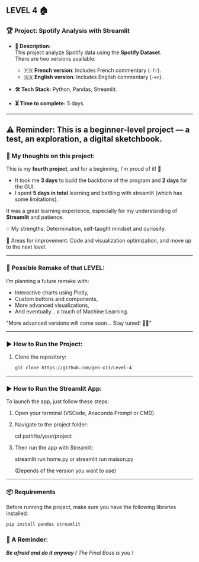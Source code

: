 ## LEVEL 4 🏠

### **🏆 Project: Spotify Analysis with Streamlit**

- **📌 Description:**  
  This project analyze Spotify data using the **Spotify Dataset**.  
  There are two versions available:  
  - 🇫🇷 **French version**: Includes French commentary (`-fr`).  
  - 🇬🇧 **English version**: Includes English commentary (`-en`).  

- **🛠 Tech Stack:** Python, Pandas, Streamlit.  
- **⏳ Time to complete:** 5 days.  

---
⚠️ Reminder: This is a beginner-level project — a test, an exploration, a digital sketchbook.  
---

### **💭 My thoughts on this project:**  
This is my **fourth project**, and for a beginning, I'm proud of it! 🎉  
- It took me **3 days** to build the backbone of the program and **2 days** for the GUI.  
- I spent **5 days in total** learning and battling with streamlit (which has some limitations).

It was a great learning experience, especially for my understanding of **Streamlit** and patience.

💡 My strengths: Determination, self-taught mindset and curiosity.

🚀 Areas for improvement: Code and visualization optimization, and move up to the next level.

---

### **💭 Possible Remake of that LEVEL:**  
I’m planning a future remake with:
- Interactive charts using Plotly,
- Custom buttons and components,
- More advanced visualizations,
- And eventually… a touch of Machine Learning.

"More advanced versions will come soon... Stay tuned! 👀✨"

---
### **▶️ How to Run the Project:**  
1. Clone the repository:  
   ```bash
   git clone https://github.com/gen-x13/Level-4
   ```
---

### **▶️ How to Run the Streamlit App:**
To launch the app, just follow these steps:

1. Open your terminal (VSCode, Anaconda Prompt or CMD).
2. Navigate to the project folder:
   
      cd path/to/your/project
   
3. Then run the app with Streamlit:

   streamlit run home.py
   or
   streamlit run maison.py

   (Depends of the version you want to use)

---

### **📦 Requirements**  
Before running the project, make sure you have the following libraries installed:  
```bash
pip install pandas streamlit

```

### **💜 A Reminder:**

***Be afraid and do it anyway !***
*The Final Boss is you !*
